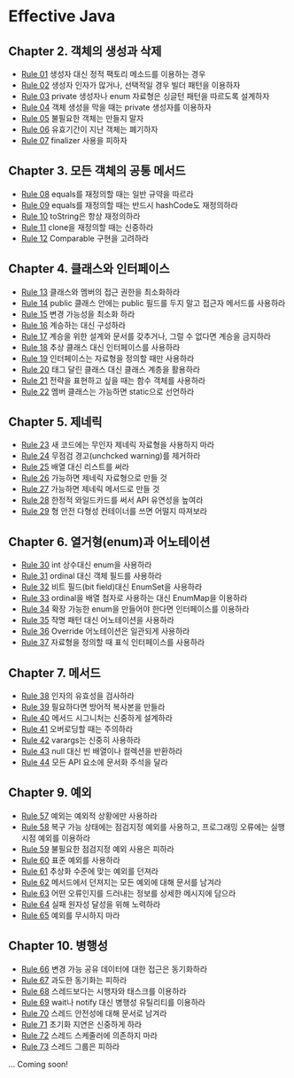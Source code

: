 # Effective Java

## Chapter 2.  객체의 생성과 삭제

- [Rule 01](https://github.com/SKP4/JDD/blob/master/effective-java/Rule01.md) 생성자 대신 정적 팩토리 메소드를 이용하는 경우
- [Rule 02](https://github.com/SKP4/JDD/blob/master/effective-java/Rule02.md) 생성자 인자가 많거나, 선택적일 경우 빌더 패턴을 이용하자
- [Rule 03](https://github.com/SKP4/JDD/blob/master/effective-java/Rule03.md) private 생성자나 enum 자료형은 싱글턴 패턴을 따르도록 설계하자
- [Rule 04](https://github.com/SKP4/JDD/blob/master/effective-java/Rule04.md) 객체 생성을 막을 때는 private 생성자를 이용하자
- [Rule 05](https://github.com/SKP4/JDD/blob/master/effective-java/Rule05.md) 불필요한 객체는 만들지 말자
- [Rule 06](https://github.com/SKP4/JDD/blob/master/effective-java/Rule06.md) 유효기간이 지난 객체는 폐기하자
- [Rule 07](https://github.com/SKP4/JDD/blob/master/effective-java/Rule07.md) finalizer 사용을 피하자

## Chapter 3.  모든 객체의 공통 메서드

- [Rule 08](https://github.com/SKP4/JDD/blob/master/effective-java/Rule08.md) equals를 재정의할 때는 일반 규약을 따르라
- [Rule 09](https://github.com/SKP4/JDD/blob/master/effective-java/Rule09.md) equals를 재정의할 때는 반드시 hashCode도 재정의하라
- [Rule 10](https://github.com/SKP4/JDD/blob/master/effective-java/Rule10.md) toString은 항상 재정의하라
- [Rule 11](https://github.com/SKP4/JDD/blob/master/effective-java/Rule11.md) clone을 재정의할 때는 신중하라
- [Rule 12](https://github.com/SKP4/JDD/blob/master/effective-java/Rule12.md) Comparable 구현을 고려하라

## Chapter 4.  클래스와 인터페이스

- [Rule 13](https://github.com/SKP4/JDD/blob/master/effective-java/Rule13.md) 클래스와 멤버의 접근 권한을 최소화하라
- [Rule 14](https://github.com/SKP4/JDD/blob/master/effective-java/Rule14.md) public 클래스 안에는 public 필드를 두지 말고 접근자 메서드를 사용하라
- [Rule 15](https://github.com/SKP4/JDD/blob/master/effective-java/Rule15.md) 변경 가능성을 최소화 하라
- [Rule 16](https://github.com/SKP4/JDD/blob/master/effective-java/Rule16.md) 계승하는 대신 구성하라
- [Rule 17](https://github.com/SKP4/JDD/blob/master/effective-java/Rule17.md) 계승을 위한 설계와 문서를 갖추거나, 그럴 수 없다면 계승을 금지하라
- [Rule 18](https://github.com/SKP4/JDD/blob/master/effective-java/Rule18.md) 추상 클래스 대신 인터페이스를 사용하라
- [Rule 19](https://github.com/SKP4/JDD/blob/master/effective-java/Rule19.md) 인터페이스는 자료형을 정의할 때만 사용하라
- [Rule 20](https://github.com/SKP4/JDD/blob/master/effective-java/Rule20.md) 태그 달린 클래스 대신 클래스 계층을 활용하라
- [Rule 21](https://github.com/SKP4/JDD/blob/master/effective-java/Rule21.md) 전략을 표현하고 싶을 때는 함수 객체를 사용하라
- [Rule 22](https://github.com/SKP4/JDD/blob/master/effective-java/Rule22.md) 멤버 클래스는 가능하면 static으로 선언하라

## Chapter 5.  제네릭

- [Rule 23](https://github.com/SKP4/JDD/blob/master/effective-java/Rule23.md) 새 코드에는 무인자 제네릭 자료형을 사용하지 마라
- [Rule 24](https://github.com/SKP4/JDD/blob/master/effective-java/Rule24.md) 무점검 경고(unchcked warning)를 제거하라
- [Rule 25](https://github.com/SKP4/JDD/blob/master/effective-java/Rule25.md) 배열 대신 리스트를 써라
- [Rule 26](https://github.com/SKP4/JDD/blob/master/effective-java/Rule26.md) 가능하면 제네릭 자료형으로 만들 것
- [Rule 27](https://github.com/SKP4/JDD/blob/master/effective-java/Rule27.md) 가능하면 제네릭 메서드로 만들 것
- [Rule 28](https://github.com/SKP4/JDD/blob/master/effective-java/Rule28.md) 한정적 와일드카드를 써서 API 유연성을 높여라
- [Rule 29](https://github.com/SKP4/JDD/blob/master/effective-java/Rule29.md) 형 안전 다형성 컨테이너를 쓰면 어떨지 따져보라

## Chapter 6.  열거형(enum)과 어노테이션

- [Rule 30](https://github.com/SKP4/JDD/blob/master/effective-java/Rule30.md) int 상수대신 enum을 사용하라
- [Rule 31](https://github.com/SKP4/JDD/blob/master/effective-java/Rule31.md) ordinal 대신 객체 필드를 사용하라
- [Rule 32](https://github.com/SKP4/JDD/blob/master/effective-java/Rule32.md) 비트 필드(bit field)대신 EnumSet을 사용하라
- [Rule 33](https://github.com/SKP4/JDD/blob/master/effective-java/Rule33.md) ordinal을 배열 첨자로 사용하는 대신 EnumMap을 이용하라
- [Rule 34](https://github.com/SKP4/JDD/blob/master/effective-java/Rule34.md) 확장 가능한 enum을 만들어야 한다면 인터페이스를 이용하라
- [Rule 35](https://github.com/SKP4/JDD/blob/master/effective-java/Rule35.md) 작명 패턴 대신 어노테이션을 사용하라
- [Rule 36](https://github.com/SKP4/JDD/blob/master/effective-java/Rule36.md) Override 어노테이션은 일관되게 사용하라
- [Rule 37](https://github.com/SKP4/JDD/blob/master/effective-java/Rule37.md) 자료형을 정의할 때 표식 인터페이스를 사용하라

## Chapter 7.  메서드

- [Rule 38](https://github.com/SKP4/JDD/blob/master/effective-java/Rule38.md) 인자의 유효성을 검사하라
- [Rule 39](https://github.com/SKP4/JDD/blob/master/effective-java/Rule39.md) 필요하다면 방어적 복사본을 만들라
- [Rule 40](https://github.com/SKP4/JDD/blob/master/effective-java/Rule40.md) 메서드 시그니처는 신중하게 설계하라
- [Rule 41](https://github.com/SKP4/JDD/blob/master/effective-java/Rule41.md) 오버로딩할 때는 주의하라
- [Rule 42](https://github.com/SKP4/JDD/blob/master/effective-java/Rule42.md) varargs는 신중히 사용하라
- [Rule 43](https://github.com/SKP4/JDD/blob/master/effective-java/Rule43.md) null 대신 빈 배열이나 컬렉션을 반환하라
- [Rule 44](https://github.com/SKP4/JDD/blob/master/effective-java/Rule44.md) 모든 API 요소에 문서화 주석을 달라

## Chapter 9.  예외

- [Rule 57](https://github.com/SKP4/JDD/blob/master/effective-java/Rule57.md) 예외는 예외적 상황에만 사용하라
- [Rule 58](https://github.com/SKP4/JDD/blob/master/effective-java/Rule58.md) 복구 가능 상태에는 점검지정 예외를 사용하고, 프로그래밍 오류에는 실행시점 예외를 이용하라
- [Rule 59](https://github.com/SKP4/JDD/blob/master/effective-java/Rule59.md) 불필요한 점검지정 예외 사용은 피하라
- [Rule 60](https://github.com/SKP4/JDD/blob/master/effective-java/Rule60.md) 표준 예외를 사용하라
- [Rule 61](https://github.com/SKP4/JDD/blob/master/effective-java/Rule61.md) 추상화 수준에 맞는 예외를 던져라
- [Rule 62](https://github.com/SKP4/JDD/blob/master/effective-java/Rule62.md) 메서드에서 던져지는 모든 예외에 대해 문서를 남겨라
- [Rule 63](https://github.com/SKP4/JDD/blob/master/effective-java/Rule63.md) 어떤 오류인지를 드러내는 정보를 상세한 메시지에 담으라
- [Rule 64](https://github.com/SKP4/JDD/blob/master/effective-java/Rule64.md) 실패 원자성 달성을 위해 노력하라
- [Rule 65](https://github.com/SKP4/JDD/blob/master/effective-java/Rule65.md) 예외를 무시하지 마라

## Chapter 10.  병행성
- [Rule 66](https://github.com/SKP4/JDD/blob/master/effective-java/Rule66.md) 변경 가능 공유 데이터에 대한 접근은 동기화하라
- [Rule 67](https://github.com/SKP4/JDD/blob/master/effective-java/Rule67.md) 과도한 동기화는 피하라
- [Rule 68](https://github.com/SKP4/JDD/blob/master/effective-java/Rule68.md) 스레드보다는 시행자와 태스크를 이용하라
- [Rule 69](https://github.com/SKP4/JDD/blob/master/effective-java/Rule69.md) wait나 notify 대신 병행성 유틸리티를 이용하라
- [Rule 70](https://github.com/SKP4/JDD/blob/master/effective-java/Rule70.md) 스레드 안전성에 대해 문서로 남겨라
- [Rule 71](https://github.com/SKP4/JDD/blob/master/effective-java/Rule71.md) 초기화 지연은 신중하게 하라
- [Rule 72](https://github.com/SKP4/JDD/blob/master/effective-java/Rule72.md) 스레드 스케줄러에 의존하지 마라
- [Rule 73](https://github.com/SKP4/JDD/blob/master/effective-java/Rule73.md) 스레드 그룹은 피하라

... Coming soon!
